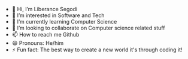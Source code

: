 - 👋 Hi, I’m Liberance Segodi
- 👀 I’m interested in Software and Tech
- 🌱 I’m currently learning Computer Science
- 💞️ I’m looking to collaborate on Computer science related stuff
- 📫 How to reach me Github
- 😄 Pronouns: He/him
- ⚡ Fun fact: The best way to create a new world it's through coding it!

<!---
24024885/24024885 is a ✨ special ✨ repository because its `README.md` (this file) appears on your GitHub profile.
You can click the Preview link to take a look at your changes.
--->
